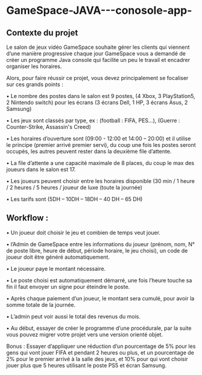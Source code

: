 # GameSpace-JAVA---conosole-app-
## Contexte du projet
Le salon de jeux vidéo GameSpace souhaite gérer les clients qui viennent d’une manière progressive chaque jour GameSpace vous a demandé de créer un programme Java console qui facilite un peu le travail et encadrer organiser les horaires.

Alors, pour faire réussir ce projet, vous devez principalement se focaliser sur ces grands points :

• Le nombre des postes dans le salon est 9 postes, (4 Xbox, 3 PlayStation5, 2 Nintendo switch) pour les écrans (3 écrans Dell, 1 HP, 3 écrans Asus, 2 Samsung)

• Les jeux sont classés par type, ex : (football : FIFA, PES…), (Guerre : Counter-Strike, Assassin's Creed)

• Les horaires d’ouverture sont (09:00 - 12:00 et 14:00 – 20:00) et il utilise le principe (premier arrivé premier servi), du coup une fois les postes seront occupés, les autres peuvent rester dans la deuxième file d’attente.

• La file d’attente a une capacité maximale de 8 places, du coup le max des joueurs dans le salon est 17.

• Les joueurs peuvent choisir entre les horaires disponible (30 min / 1 heure / 2 heures / 5 heures / joueur de luxe (toute la journée)

• Les tarifs sont (5DH – 10DH – 18DH – 40 DH – 65 DH)

## Workflow :

• Un joueur doit choisir le jeu et combien de temps veut jouer.

• l’Admin de GameSpace entre les informations du joueur (prénom, nom, N° de poste libre, heure de début, période horaire, le jeu choisi), un code de joueur doit être généré automatiquement.

• Le joueur paye le montant nécessaire.

• Le poste choisi est automatiquement démarré, une fois l’heure touche sa fin il faut envoyer un signe pour éteindre le poste.

• Après chaque paiement d’un joueur, le montant sera cumulé, pour avoir la somme totale de la journée.

• L’admin peut voir aussi le total des revenus du mois.

• Au début, essayer de créer le programme d’une procédurale, par la suite vous pouvez migrer votre projet vers une version orienté objet.

Bonus : Essayer d’appliquer une réduction d’un pourcentage de 5% pour les gens qui vont jouer FIFA et pendant 2 heures ou plus, et un pourcentage de 2% pour le premier arrivé à la salle des jeux, et 10% pour qui vont choisir jouer plus que 5 heures utilisant le poste PS5 et écran Samsung.
